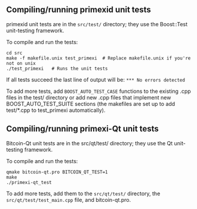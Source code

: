 Compiling/running primexid unit tests
------------------------------------

primexid unit tests are in the `src/test/` directory; they
use the Boost::Test unit-testing framework.

To compile and run the tests:

	cd src
	make -f makefile.unix test_primexi  # Replace makefile.unix if you're not on unix
	./test_primexi   # Runs the unit tests

If all tests succeed the last line of output will be:
`*** No errors detected`

To add more tests, add `BOOST_AUTO_TEST_CASE` functions to the existing
.cpp files in the test/ directory or add new .cpp files that
implement new BOOST_AUTO_TEST_SUITE sections (the makefiles are
set up to add test/*.cpp to test_primexi automatically).


Compiling/running primexi-Qt unit tests
---------------------------------------

Bitcoin-Qt unit tests are in the src/qt/test/ directory; they
use the Qt unit-testing framework.

To compile and run the tests:

	qmake bitcoin-qt.pro BITCOIN_QT_TEST=1
	make
	./primexi-qt_test

To add more tests, add them to the `src/qt/test/` directory,
the `src/qt/test/test_main.cpp` file, and bitcoin-qt.pro.
